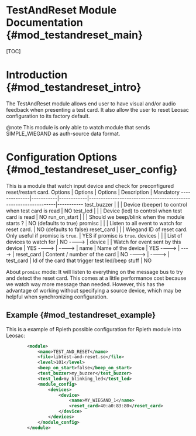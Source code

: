 TestAndReset Module Documentation {#mod_testandreset_main}
==========================================================

[TOC]

Introduction {#mod_testandreset_intro}
======================================

The TestAndReset module allows end user to have visual and/or audio feedback when
presenting a test card.
It also allow the user to reset Leosac configuration to its factory default.

@note This module is only able to watch module that sends SIMPLE_WIEGAND as auth-source
 data format.

Configuration Options {#mod_testandreset_user_config}
=====================================================

This is a module that watch input device and check for preconfigured reset/restart card.
Options       | Options   | Options    | Description                                                    | Mandatory
--------------|-----------|------------|----------------------------------------------------------------|-----------
test_buzzer   |           |            | Device (beeper) to control when test card is read              | NO
test_led      |           |            | Device (led) to control when test card is read                 | NO
run_on_start  |           |            | Should we beep/blink when the module starts ?                  | NO (defaults to true)
promisc       |           |            | Listen to all event to watch for reset card.                   | NO (defaults to false)
reset_card    |           |            | Wiegand ID of reset card. Only useful if promisc is `true`.    | YES if promisc is `true`. 
devices       |           |            | List of devices to watch for                                   | NO
---->         | device    |            | Watch for event sent by this device                            | YES
---->         | ---->     | name       | Name of the device                                             | YES
---->         | ---->     | reset_card | Content / number of the card                                   | NO
---->         | ---->     | test_card  | Id of the card that trigger test led/beep stuff                | NO

About `promisc` mode: It will listen to everything on the message bus to try and detect the reset card.
This comes at a little performance cost because we watch way more message than needed. However, this
has the advantage of working without specifying a source device, which may be helpful when
synchronizing configuration.

Example {#mod_testandreset_example}
-----------------------------------

This is a example of Rpleth possible configuration for Rpleth module into Leosac:

~~~~~~~~~~~~~~~~~~~~~~~~~~~~~~~~~~~~~~~~~~~~~~~~~~~.xml
        <module>
            <name>TEST_AND_RESET</name>
            <file>libtest-and-reset.so</file>
            <level>101</level>
            <beep_on_start>false</beep_on_start>
            <test_buzzer>my_buzzer</test_buzzer>
            <test_led>my_blinking_led</test_led>
            <module_config>
                <devices>
                    <device>
                        <name>MY_WIEGAND_1</name>
                        <reset_card>40:a0:83:80</reset_card>
                    </device>
                </devices>
            </module_config>
        </module> 
~~~~~~~~~~~~~~~~~~~~~~~~~~~~~~~~~~~~~~~~~~~~~~~~~~~
